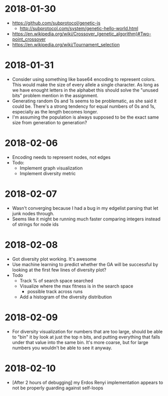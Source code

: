 # 2018-01-30

* https://github.com/subprotocol/genetic-js
    * http://subprotocol.com/system/genetic-hello-world.html
* https://en.wikipedia.org/wiki/Crossover_(genetic_algorithm)#Two-point_crossover
* https://en.wikipedia.org/wiki/Tournament_selection


# 2018-01-31

* Consider using something like base64 encoding to represent colors. This would
  make the size of every allele a single character. As long as we have enought
  letters in the alphabet this should solve the "unused bits" problem mention
  in the assignment.
* Generating random 0s and 1s seems to be problematic, as she said it could be.
  There's a strong tendency for equal numbers of 0s and 1s, especially as the
  length becomes longer.
* I'm assuming the population is always supposed to be the exact same size
  from generation to generation?


# 2018-02-06

* Encoding needs to represent nodes, not edges
* Todo:
    * Implement graph visualization
    * Implement diversity metric


# 2018-02-07

* Wasn't converging because I had a bug in my edgelist parsing that let
  junk nodes through.
* Seems like it might be running much faster comparing integers instead of
  strings for node ids


# 2018-02-08

* Got diversity plot working. It's awesome
* Use machine learning to predict whether the GA will be successful by looking
  at the first few lines of diversity plot?
* Todo
    * Track % of search space searched
    * Visualize where the max fitness is in the search space
        * possible track across runs
    * Add a histogram of the diversity distribution


# 2018-02-09

* For diversity visualization for numbers that are too large, should be able
  to "bin" it by look at just the top n bits, and putting everything that falls
  under that value into the same bin. It's more coarse, but for large numbers
  you wouldn't be able to see it anyway.


# 2018-02-10

* [After 2 hours of debugging] my Erdos Renyi implementation appears to not
  be properly guarding against self-loops
